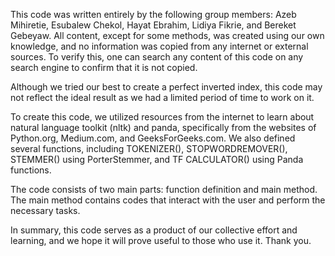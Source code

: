 This code was written entirely by the following group members: Azeb Mihiretie, Esubalew Chekol, Hayat Ebrahim, Lidiya Fikrie, and Bereket Gebeyaw. All content, except for some methods, was created using our own knowledge, and no information was copied from any internet or external sources. To verify this, one can search any content of this code on any search engine to confirm that it is not copied.

Although we tried our best to create a perfect inverted index, this code may not reflect the ideal result as we had a limited period of time to work on it.

To create this code, we utilized resources from the internet to learn about natural language toolkit (nltk) and panda, specifically from the websites of Python.org, Medium.com, and GeeksForGeeks.com. We also defined several functions, including TOKENIZER(), STOPWORDREMOVER(), STEMMER() using PorterStemmer, and TF CALCULATOR() using Panda functions.

The code consists of two main parts: function definition and main method. The main method contains codes that interact with the user and perform the necessary tasks.

In summary, this code serves as a product of our collective effort and learning, and we hope it will prove useful to those who use it. Thank you.
